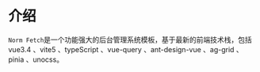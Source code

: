 # 介绍
`Norm Fetch`是一个功能强大的后台管理系统模板，基于最新的前端技术栈，包括 vue3.4 、vite5 、typeScript 、vue-query 、ant-design-vue 、ag-grid 、pinia 、unocss。
